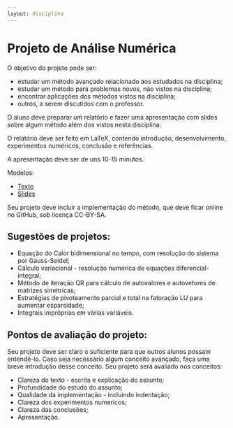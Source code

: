 ```yaml
---
layout: disciplina
---
```

# Projeto de Análise Numérica

O objetivo do projeto pode ser:
- estudar um método avançado relacionado aos estudados na disciplina;
- estudar um método para problemas novos, não vistos na disciplina;
- encontrar aplicações dos métodos vistos na disciplina;
- outros, a serem discutidos com o professor.

O aluno deve preparar um relatório e fazer uma apresentação com slides sobre algum
método além dos vistos nesta disciplina.

O relatório deve ser feito em LaTeX, contendo introdução, desenvolvimento,
experimentos numéricos, conclusão e referências.

A apresentação deve ser de uns 10-15 minutos.

Modelos:
- [Texto](https://www.overleaf.com/latex/templates/modelo-projeto/hmgjtbtvtwdy)
- [Slides](https://www.overleaf.com/latex/examples/modelo-projeto-slides/pxrcqrwvccfq)

Seu projeto deve incluir a implementação do método, que deve ficar online no GitHub,
sob licença CC-BY-SA.

## Sugestões de projetos:

- Equação do Calor bidimensional no tempo, com resolução do sistema por Gauss-Seidel;
- Cálculo variacional - resolução numérica de equações diferencial-integral;
- Método de iteração QR para cálculo de autovalores e autovetores de matrizes simétricas;
- Estratégias de pivoteamento parcial e total na fatoração LU para aumentar esparsidade;
- Integrais impróprias em várias variáveis.

## Pontos de avaliação do projeto:

Seu projeto deve ser claro o suficiente para que outros alunos possam entendê-lo.
Caso seja necessário algum conceito avançado, faça uma breve introdução desse conceito.
Seu projeto será avaliado nos conceitos:

- Clareza do texto - escrita e explicação do assunto;
- Profundidade do estudo do assunto;
- Qualidade da implementação - incluindo indentação;
- Clareza dos experimentos numericos;
- Clareza das conclusões;
- Apresentação.

